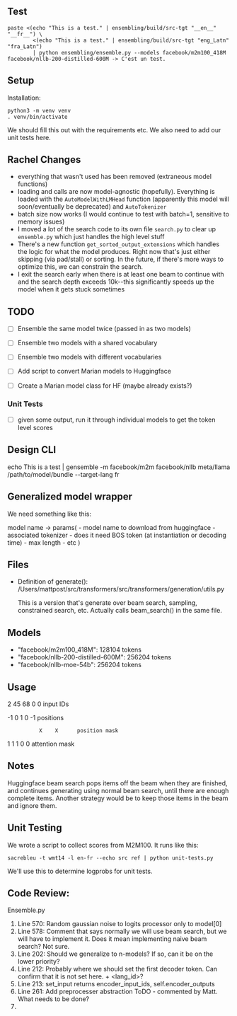 

## Test

    paste <(echo "This is a test." | ensembling/build/src-tgt "__en__" "__fr__") \
            <(echo "This is a test." | ensembling/build/src-tgt "eng_Latn" "fra_Latn")
            | python ensembling/ensemble.py --models facebook/m2m100_418M facebook/nllb-200-distilled-600M -> C'est un test.

## Setup

Installation:

    python3 -m venv venv
    . venv/bin/activate
    
We should fill this out with the requirements etc. We also need to add our unit tests here.

## Rachel Changes

- everything that wasn't used has been removed (extraneous model functions)
- loading and calls are now model-agnostic (hopefully). Everything is loaded with the `AutoModelWithLMHead` function (apparently this model will soon/eventually be deprecated) and `AutoTokenizer`
- batch size now works (I would continue to test with batch=1, sensitive to memory issues)
- I moved a lot of the search code to its own file `search.py` to clear up `ensemble.py` which just handles the high level stuff
- There's a new function `get_sorted_output_extensions` which handles the logic for what the model produces. Right now that's just either skipping (via pad/stall) or sorting. In the future, if there's more ways to optimize this, we can constrain the search.
- I exit the search early when there is at least one beam to continue with and the search depth exceeds 10k--this significantly speeds up the model when it gets stuck sometimes



## TODO
- [ ] Ensemble the same model twice (passed in as two models)
- [ ] Ensemble two models with a shared vocabulary
- [ ] Ensemble two models with different vocabularies
- [ ] Add script to convert Marian models to Huggingface
- [ ] Create a Marian model class for HF (maybe already exists?)


### Unit Tests
- [ ] given some output, run it through individual models to get the token level scores

## Design CLI

echo This is a test | gensemble -m facebook/m2m facebook/nllb meta/llama /path/to/model/bundle --target-lang fr

## Generalized model wrapper

We need something like this:

model name -> params(
    - model name to download from huggingface
    - associated tokenizer
    - does it need BOS token (at instantiation or decoding time)
    - max length
    - etc
)

## Files

- Definition of generate(): /Users/mattpost/src/transformers/src/transformers/generation/utils.py

  This is a version that's generate over beam search, sampling, constrained search, etc.
  Actually calls beam_search() in the same file.

## Models

- "facebook/m2m100_418M": 128104 tokens
- "facebook/nllb-200-distilled-600M": 256204 tokens
- "facebook/nllb-moe-54b": 256204 tokens 

## Usage



2   45   68   0    0      input IDs

-1   0    1   0   -1      positions

              X    X      position mask

1    1    1   0    0      attention mask             

## Notes

Huggingface beam search pops items off the beam when they are finished, and continues generating using normal beam search, until there are enough complete items. Another strategy would be to keep those items in the beam and ignore them.

## Unit Testing

We wrote a script to collect scores from M2M100. It runs like this:

```
sacrebleu -t wmt14 -l en-fr --echo src ref | python unit-tests.py
```

We'll use this to determine logprobs for unit tests.

## Code Review:
Ensemble.py
1. Line 570: Random gaussian noise to logits processor only to model[0]
2. Line 578: Comment that says normally we will use beam search, but we will have to implement it. Does it mean implementing naive beam search? Not sure.
3. Line 202: Should we generalize to n-models? If so, can it be on the lower priority?
4. Line 212: Probably where we should set the first decoder token. Can confirm that it is not set here. </s> + <lang_id>? 
5. Line 213: set_input returns encoder_input_ids, self.encoder_outputs
6. Line 261: Add preprocesser abstraction ToDO - commented by Matt. What needs to be done?
7. 

